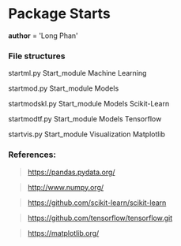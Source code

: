 # Package Starts 

__author__ = 'Long Phan'

### File structures 
startml.py Start_module Machine Learning

startmod.py Start_module Models

startmodskl.py Start_module Models Scikit-Learn

startmodtf.py Start_module Models Tensorflow

startvis.py Start_module Visualization Matplotlib


### References:
> https://pandas.pydata.org/

> http://www.numpy.org/

> https://github.com/scikit-learn/scikit-learn

> https://github.com/tensorflow/tensorflow.git

> https://matplotlib.org/